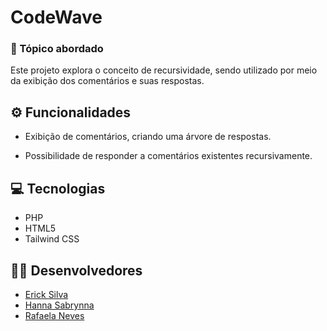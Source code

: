 # CodeWave


### 📝 Tópico abordado

Este projeto explora o conceito de recursividade, sendo utilizado por meio da exibição dos comentários e suas respostas.

## ⚙️ Funcionalidades

* Exibição de comentários, criando uma árvore de respostas.

* Possibilidade de responder a comentários existentes recursivamente.

## 💻 Tecnologias

* PHP
* HTML5
* Tailwind CSS

## 🧑‍💻 Desenvolvedores

* [Erick Silva](https://github.com/ErickSilva-s)
* [Hanna Sabrynna](https://github.com/hannasabrynna)
* [Rafaela Neves](https://github.com/rafxhs)
